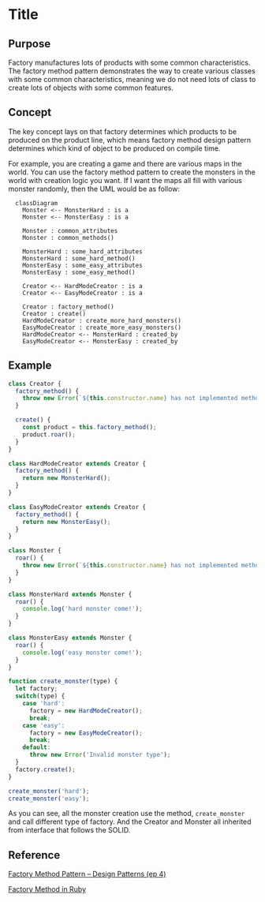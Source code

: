 # Title

## Purpose

Factory manufactures lots of products with some common characteristics. The factory method pattern demonstrates the way to create various classes with some common characteristics, meaning we do not need lots of class to create lots of objects with some common features.

## Concept

The key concept lays on that factory determines which products to be produced on the product line, which means factory method design pattern determines which kind of object to be produced on compile time.

For example, you are creating a game and there are various maps in the world. You can use the factory method pattern to create the monsters in the world with creation logic you want. If I want the maps all fill with various monster randomly, then the UML would be as follow:

```mermaid
  classDiagram
    Monster <-- MonsterHard : is a
    Monster <-- MonsterEasy : is a

    Monster : common_attributes
    Monster : common_methods()

    MonsterHard : some_hard_attributes
    MonsterHard : some_hard_method()
    MonsterEasy : some_easy_attributes
    MonsterEasy : some_easy_method()

    Creator <-- HardModeCreator : is a
    Creator <-- EasyModeCreator : is a

    Creator : factory_method()
    Creator : create()
    HardModeCreator : create_more_hard_monsters()
    EasyModeCreator : create_more_easy_monsters()
    HardModeCreator <-- MonsterHard : created_by
    EasyModeCreator <-- MonsterEasy : created_by
```

## Example

```javascript
class Creator {
  factory_method() {
    throw new Error(`${this.constructor.name} has not implemented method '${this.factory_method.name}'`);
  }

  create() {
    const product = this.factory_method();
    product.roar();
  }
}

class HardModeCreator extends Creator {
  factory_method() {
    return new MonsterHard();
  }
}

class EasyModeCreator extends Creator {
  factory_method() {
    return new MonsterEasy();
  }
}

class Monster {
  roar() {
    throw new Error(`${this.constructor.name} has not implemented method '${this.roar.name}'`);
  }
}

class MonsterHard extends Monster {
  roar() {
    console.log('hard monster come!');
  }
}

class MonsterEasy extends Monster {
  roar() {
    console.log('easy monster come!');
  }
}

function create_monster(type) {
  let factory;
  switch(type) {
    case 'hard':
      factory = new HardModeCreator();
      break;
    case 'easy':
      factory = new EasyModeCreator();
      break;
    default:
      throw new Error('Invalid monster type');
  }
  factory.create();
}

create_monster('hard');
create_monster('easy');
```

As you can see, all the monster creation use the method, `create_monster` and call different type of factory. And the Creator and Monster all inherited from interface that follows the SOLID.

## Reference

[Factory Method Pattern – Design Patterns (ep 4)](https://www.youtube.com/watch?v=EcFVTgRHJLM&list=PLrhzvIcii6GNjpARdnO4ueTUAVR9eMBpc&index=4)

[Factory Method in Ruby](https://refactoring.guru/design-patterns/factory-method/ruby/example#:~:text=Factory%20method%20is%20a%20creational,constructor%20call%20(%20new%20operator).)
